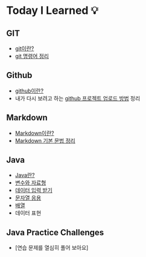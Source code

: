 # Today I Learned 💡


## GIT
- [git이란?](GIT/README.md)
- [git 명령어 정리](GIT/Gitused.md)  

## Github
- [github이란?](Github/README.md)
- 내가 다시 보려고 하는 [github 프로젝트 업로드 방법](Github/Githubupload.md) 정리

## Markdown
  - [Markdown이란?](Markdown/README.md)
  - [Markdown 기본 문법 정리](Markdown/markupl.md)

## Java
  - [Java란?](Java/README.md)
  - [변수와 자료형](Java/variableType.md)
  - [데이터 입력 받기](Java/scanner.md)
  - [문자열 응용](Java/stringApply.md)
  - [배열](Java/arrayIntro.md)
  - 데이터 표현 

## Java Practice Challenges
- [연습 문제를 열심히 풀어 보아요]